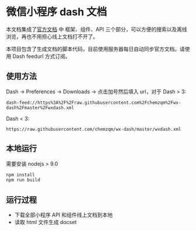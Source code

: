 # 微信小程序 dash 文档

本文档集成了[官方文档](https://developers.weixin.qq.com/miniprogram/dev/) 中
框架、组件、API 三个部分，可以方便的搜索以及离线浏览，再也不用担心线上文档打不开了。

本项目包含了生成文档的脚本代码，目前使用服务器每日自动同步官方文档。请使用 Dash
feedurl 方式订阅。

## 使用方法

Dash -> Preferences -> Downloads -> 点击加号然后填入 url，对于 Dash > 3:

```
dash-feed://https%3A%2F%2Fraw.githubusercontent.com%2Fchemzqm%2Fwx-dash%2Fmaster%2Fwxdash.xml
```

Dash < 3:

```
https://raw.githubusercontent.com/chemzqm/wx-dash/master/wxdash.xml
```

## 本地运行

需要安装 nodejs > 9.0

``` sh
npm install
npm run build
```

## 运行过程

* 下载全部小程序 API 和组件线上文档到本地
* 读取 html 文件生成 docset
